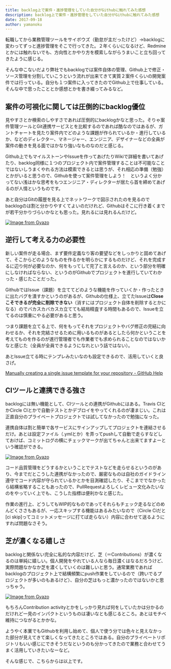 ```yaml
---
title: backlog上で案件・進捗管理をしていた自分がGithubに触れてみた感想
description: backlog上で案件・進捗管理をしていた自分がGithubに触れてみた感想
date: 2017-09-18
author: yamanoku
---
```


転職してから業務管理ツールをサイボウズ（勤怠が主だったけど）→backlogに変わってずっと進捗管理をそこで行ってきた。２年くらいになるけど、Redmineとかには触れないでも、方向性とかやり方を模索しながらうまいこと立ち回ってきたように感じる。

そんな中こないだより弊社でもbacklogでは案件自体の管理、Github上で修正・ソース管理を分割していこうという流れが出来てきて実質２案件くらいの開発案件では行っている。自分も１つ案件に入ってきたのでGithub上で仕事している。そんな中で思ったこととか感想とかを書き綴ってみるなど。

## 案件の可視化に関しては圧倒的にbacklog優位

見やすさとか検索のしやすさであれば圧倒的にbacklogかなと思った。そりゃ案件管理ツールとGit連携サービスとを比較するのであれば酷なのではあるが、ガントチャートを見たり案件内でどのような課題が作られているか・進行しているか、などのディレクター、マネージャー、エンジニア、デザイナーなどの全員が案件の動きを見る面ではかなり強いなものなのだと感じる。

Github上でもマイルストーンやIssueを作ってあげたりWikiで詳細を書いてあげたり、backlog同様に１つのプロジェクト内で案件管理することは不可能なことではないしうまくやれる方法は模索できるとは思うが、それ相応の準備（勉強）とかがいると思うので、Githubを使って案件管理をしよう！　というよく分かってない浅はかな思考をもつエンジニア・ディレクターが居たら首を締めてあげるのが人情というものです。

あと自分はGitの履歴を見る上でネットワークで図示されたのを見るのでbacklogのは割と分かりやすくてよいのだけれど、Githubはそこに行き着くまでが若干分かりづらいかなとも思った。見れるには見れるんだけど。

[![Image from Gyazo](https://i.gyazo.com/fdc90d716464eb2c0ff5d2533a805fc0.gif)](https://gyazo.com/fdc90d716464eb2c0ff5d2533a805fc0)

## 逆行して考える力の必要性

新しい案件が走る場合、まず要件定義なり客の要望などをしっかりと固めてあげて、そこからどのようなものを作るかを明らかにするものだけど、それを完成するに辺り何が必要なのか、何をもってして完了と言えるのか、という部分を明確にしなければならない、というのがGithubでプロジェクトを進行していてわかった・感じたことだった。

GithubではIssue（課題）を立ててどのような機能を作っていくか・作ったときに出たバグを潰すかというのがあるが、Githubの仕様上、立てたIssueは<b>Closeこそできるが完全に削除できない</b>（消すにはプロジェクト自体を削除するとかになる）のでバカスカバカスカ立てても結局精査する時間もあるので、Issueを立てるのは慎重にやる必要があると思う。

つまり課題を立てる上で、何をもってそれをプロジェクトやバグ修正の完結に向わせるか、それを完結させるために用いるものがあるとしたら何かということを考えてものを作るのが進行管理者でも作業者でも求められることなのではないかなと感じた（全員が全員できるようになれという話ではない）。

あとIssue立てる時にテンプレみたいなのも設定できるので、活用していくと良さげ。

[Manually creating a single issue template for your repository - GitHub Help](https://help.github.com/en/github/building-a-strong-community/manually-creating-a-single-issue-template-for-your-repository)

## CIツールと連携できる強さ

backlogには無い機能として、CIツールとの連携がGithubにはある。Travis CIとかCircle CIとかで自動テストとかデブロイをやってくれるのが凄まじい。これは正直自分のプライベートプロジェクトでは試してなかったので勉強になった。

連携自体は割と簡単で各サービスにサインアップしてプロジェクトを連結させるだけ。あとは設定ファイル（.ymlとか）を弄ってpushして自動で走らすなどしておけば、コミットログの横にチェックマークが出てちゃんと出来てますよーという確認ができる。

[![Image from Gyazo](https://i.gyazo.com/245de11675ea5b876c35ea2c3491e19a.png)](https://gyazo.com/245de11675ea5b876c35ea2c3491e19a)

コード品質管理をどうするかということでテストなどを走らせるというのがあり、今までだとこうした連携がなかったので、厳密なものは自社のガイドライン遵守でコード内容が守られているかとかを目測確認したり、そこまででなかったら結構省略することもあったので、PullRequestよろしくレビュー文化みたいなのをやっていく上でも、こうした指標は便利かなと感じた。

作業の進行上、どうしてもWIP的なものであってそれらもチェック走るなどのめんどくささもあるが、一応スキップする機能はあるみたいなので（Circle Ciだと[ci skip]ってコミットメッセージに打てば走らない）内容に合わせて送るようにすれば問題なさそう。

## 芝が濃くなる嬉しさ

backlogと関係ない完全に私的な内容だけど、芝（＝Contributions）が濃くなるのは単純に嬉しい。個人開発をやれている人なら毎日濃くはなるだろうけど、実際問題なかなか芝を濃くしていくのは難しいと思う。通常業務であればbacklogのプロジェクト上で結構頻繁にpush作業をしているので（跨いでるプロジェクトが多いのもあるけど）、自分の芝はもっと濃かったのではないかと思っちゃう。

[![Image from Gyazo](https://i.gyazo.com/b74a108b765bdf9bc7eaf3ae9c0f4e59.png)](https://gyazo.com/b74a108b765bdf9bc7eaf3ae9c0f4e59)

もちろんContribution activityとかをしっかり見れば何をしていたかは分かるのだけれど一見のインパクトというものは凄いなとも感じるところ。あとはモチベ維持につながるとかかな。

ようやく本業でもGithubを利用し始めて、個人で使う分では色々と見えなかった部分が見えてきて楽しくなってきたところではある。自分のプライベートリポジトリもいい感じにできそうだなというのも分かってきたので業務と合わせてうまく活用していきたいなーなど。

そんな感じで、こちらからは以上です。